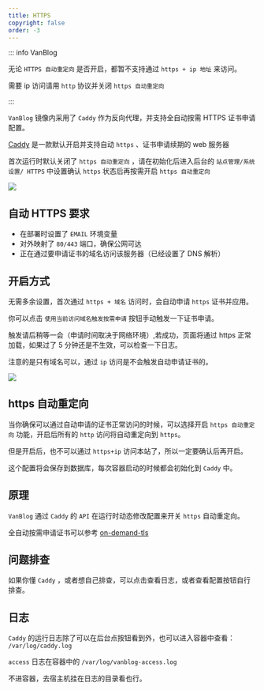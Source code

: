 ```yaml
---
title: HTTPS
copyright: false
order: -3
---
```


::: info VanBlog

无论 `HTTPS 自动重定向` 是否开启，都暂不支持通过 `https + ip 地址` 来访问。

需要 ip 访问请用 `http` 协议并关闭 `https 自动重定向`

:::

`VanBlog` 镜像内采用了 `Caddy` 作为反向代理，并支持全自动按需 HTTPS 证书申请配置。

[Caddy](https://caddyserver.com/) 是一款默认开启并支持自动 `https` 、证书申请续期的 web 服务器

首次运行时默认关闭了 `https 自动重定向` ，请在初始化后进入后台的 `站点管理/系统设置/ HTTPS` 中设置确认 `https` 状态后再按需开启 `https 自动重定向`

![](https://pic.mereith.com/img/d1e7b502279f0bd8225dfaedf89a5140.clipboard-2022-08-23.png)

## 自动 HTTPS 要求

- 在部署时设置了 `EMAIL` 环境变量
- 对外映射了 `80/443` 端口，确保公网可达
- 正在通过要申请证书的域名访问该服务器（已经设置了 DNS 解析）

## 开启方式

无需多余设置，首次通过 `https + 域名` 访问时，会自动申请 `https` 证书并应用。

你可以点击 `使用当前访问域名触发按需申请` 按钮手动触发一下证书申请。

触发请后稍等一会（申请时间取决于网络环境）,若成功，页面将通过 https 正常加载，如果过了 5 分钟还是不生效，可以检查一下日志。

注意的是只有域名可以，通过 `ip` 访问是不会触发自动申请证书的。

![](https://pic.mereith.com/img/8383fb4f32144be26cb134c2390d6d10.clipboard-2022-08-23.png)

## https 自动重定向

当你确保可以通过自动申请的证书正常访问的时候，可以选择开启 `https 自动重定向` 功能，开启后所有的 `http` 访问将自动重定向到 `https`。

但是开启后，也不可以通过 `https+ip` 访问本站了，所以一定要确认后再开启。

这个配置将会保存到数据库，每次容器启动的时候都会初始化到 `Caddy` 中。

## 原理

`VanBlog` 通过 `Caddy` 的 `API` 在运行时动态修改配置来开关 `https` 自动重定向。

全自动按需申请证书可以参考 [on-demand-tls](https://caddyserver.com/docs/automatic-https#on-demand-tls)

## 问题排查

如果你懂 `Caddy` ，或者想自己排查，可以点击查看日志，或者查看配置按钮自行排查。

## 日志

`Caddy` 的运行日志除了可以在后台点按钮看到外，也可以进入容器中查看： `/var/log/caddy.log`

`access` 日志在容器中的 `/var/log/vanblog-access.log`

不进容器，去宿主机挂在日志的目录看也行。
